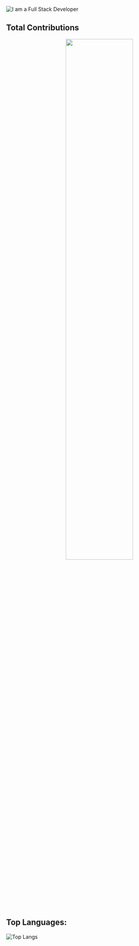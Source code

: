 ![I am a Full Stack Developer](https://i.ibb.co/8sLzc2Q/is-Ow-Al-Ru-TYylcw-Nl-PWKWFA.png)


## Total Contributions
<p align="center">
  <img width="60%" src="https://github-readme-stats.vercel.app/api?username=Fahim-Prodhan&hide=contribs,prs&disable_animations=false&theme=react&hide_border=true&bg_color=0D1117&text_color=FFF" />
</p>



## Top Languages:
![Top Langs](https://github-readme-stats.vercel.app/api/top-langs/?username=Fahim-Prodhan&size_weight=1&count_weight=1&theme=radical)
